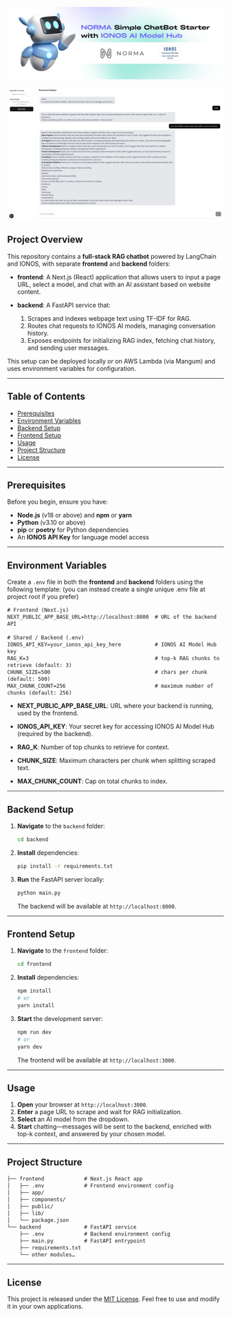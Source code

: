 ![AI Chatbot Image](assets/images/cover.jpg)

![Screenshot](assets/images/screenshot.png)

## Project Overview

This repository contains a **full-stack RAG chatbot** powered by LangChain and IONOS, with separate **frontend** and **backend** folders:

- **frontend**: A Next.js (React) application that allows users to input a page URL, select a model, and chat with an AI assistant based on website content.
- **backend**: A FastAPI service that:

  1. Scrapes and indexes webpage text using TF-IDF for RAG.
  2. Routes chat requests to IONOS AI models, managing conversation history.
  3. Exposes endpoints for initializing RAG index, fetching chat history, and sending user messages.

This setup can be deployed locally or on AWS Lambda (via Mangum) and uses environment variables for configuration.

---

## Table of Contents

- [Prerequisites](#prerequisites)
- [Environment Variables](#environment-variables)
- [Backend Setup](#backend-setup)
- [Frontend Setup](#frontend-setup)
- [Usage](#usage)
- [Project Structure](#project-structure)
- [License](#license)

---

## Prerequisites

Before you begin, ensure you have:

- **Node.js** (v18 or above) and **npm** or **yarn**
- **Python** (v3.10 or above)
- **pip** or **poetry** for Python dependencies
- An **IONOS API Key** for language model access

---

## Environment Variables

Create a `.env` file in both the **frontend** and **backend** folders using the following template:
(you can instead create a single unique .env file at project root if you prefer)

```dotenv
# Frontend (Next.js)
NEXT_PUBLIC_APP_BASE_URL=http://localhost:8000  # URL of the backend API

# Shared / Backend (.env)
IONOS_API_KEY=your_ionos_api_key_here           # IONOS AI Model Hub key
RAG_K=3                                         # top-k RAG chunks to retrieve (default: 3)
CHUNK_SIZE=500                                  # chars per chunk (default: 500)
MAX_CHUNK_COUNT=256                             # maximum number of chunks (default: 256)
```

- **NEXT_PUBLIC_APP_BASE_URL**: URL where your backend is running, used by the frontend.

- **IONOS_API_KEY**: Your secret key for accessing IONOS AI Model Hub (required by the backend).
- **RAG_K**: Number of top chunks to retrieve for context.
- **CHUNK_SIZE**: Maximum characters per chunk when splitting scraped text.
- **MAX_CHUNK_COUNT**: Cap on total chunks to index.

---

## Backend Setup

1. **Navigate** to the `backend` folder:

   ```bash
   cd backend
   ```

2. **Install** dependencies:

   ```bash
   pip install -r requirements.txt
   ```

3. **Run** the FastAPI server locally:

   ```bash
   python main.py
   ```

   The backend will be available at `http://localhost:8000`.

---

## Frontend Setup

1. **Navigate** to the `frontend` folder:

   ```bash
   cd frontend
   ```

2. **Install** dependencies:

   ```bash
   npm install
   # or
   yarn install
   ```

3. **Start** the development server:

   ```bash
   npm run dev
   # or
   yarn dev
   ```

   The frontend will be available at `http://localhost:3000`.

---

## Usage

1. **Open** your browser at `http://localhost:3000`.
2. **Enter** a page URL to scrape and wait for RAG initialization.
3. **Select** an AI model from the dropdown.
4. **Start** chatting—messages will be sent to the backend, enriched with top-k context, and answered by your chosen model.

---

## Project Structure

```
├── frontend             # Next.js React app
│   ├── .env             # Frontend environment config
│   ├── app/
│   ├── components/
│   ├── public/
│   ├── lib/
│   └── package.json
└── backend              # FastAPI service
    ├── .env             # Backend environment config
    ├── main.py          # FastAPI entrypoint
    ├── requirements.txt
    └── other modules…
```

---

## License

This project is released under the [MIT License](LICENSE). Feel free to use and modify it in your own applications.
